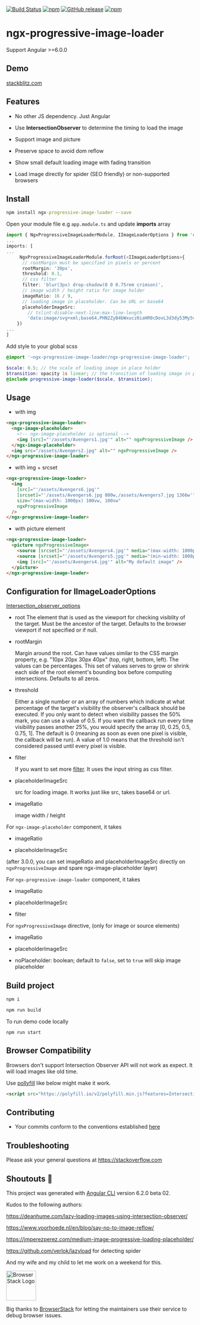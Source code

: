[![Build Status](https://travis-ci.org/maxisam/ngx-progressive-image-loader.svg?branch=master)](https://travis-ci.org/maxisam/ngx-progressive-image-loader)
[![npm](https://img.shields.io/npm/dt/ngx-progressive-image-loader.svg?style=flat-square)](https://www.npmjs.com/package/ngx-progressive-image-loader)
[![GitHub release](https://img.shields.io/github/release/maxisam/ngx-progressive-image-loader.svg?style=flat-square)](https://github.com/maxisam/ngx-progressive-image-loader/releases)
[![npm](https://img.shields.io/npm/l/ngx-progressive-image-loader.svg?style=flat-square)]()

# ngx-progressive-image-loader

Support Angular >=6.0.0

## Demo

[stackblitz.com](https://stackblitz.com/github/maxisam/ngx-progressive-image-loader)

## Features

- No other JS dependency. Just Angular

- Use **IntersectionObserver** to determine the timing to load the image

- Support image and picture

- Preserve space to avoid dom reflow

- Show small default loading image with fading transition

- Load image directly for spider (SEO friendly) or non-supported browsers

## Install

```bat
npm install ngx-progressive-image-loader --save
```

Open your module file e.g `app.module.ts` and update **imports** array

```ts
import { NgxProgressiveImageLoaderModule, IImageLoaderOptions } from 'ngx-progressive-image-loader';
...
imports: [
...
     NgxProgressiveImageLoaderModule.forRoot(<IImageLoaderOptions>{
      // rootMargin must be specified in pixels or percent
      rootMargin: '30px',
      threshold: 0.1,
      // css filter
      filter: 'blur(3px) drop-shadow(0 0 0.75rem crimson)',
      // image width / height ratio for image holder
      imageRatio: 16 / 9,
      // loading image in placeholder. Can be URL or base64
      placeholderImageSrc:
        // tslint:disable-next-line:max-line-length
        'data:image/svg+xml;base64,PHN2ZyB4bWxucz0iaHR0cDovL3d3dy53My5vcmcvMjAwMC9zdmciIHZpZXdCb3g9IjAgMCAyNTAgMjUwIj4KICA8cGF0aCBmaWxsPSIjZGQwMDMxIiBkPSJNMTI1IDMwTDMxLjkgNjMuMmwxNC4yIDEyMy4xTDEyNSAyMzBsNzguOS00My43IDE0LjItMTIzLjF6Ii8+CiAgPHBhdGggZmlsbD0iI2MzMDAyZiIgZD0iTTEyNSAzMHYyMi4yLS4xVjIzMGw3OC45LTQzLjcgMTQuMi0xMjMuMUwxMjUgMzB6Ii8+CiAgPHBhdGggZD0iTTEyNSA1Mi4xTDY2LjggMTgyLjZoMjEuN2wxMS43LTI5LjJoNDkuNGwxMS43IDI5LjJIMTgzTDEyNSA1Mi4xem0xNyA4My4zaC0zNGwxNy00MC45IDE3IDQwLjl6IiBmaWxsPSIjZmZmIi8+Cjwvc3ZnPgo='
    })
...
]
```

Add style to your global scss

```scss
@import '~ngx-progressive-image-loader/ngx-progressive-image-loader';

$scale: 0.5; // the scale of loading image in place holder
$transition: opacity 1s linear; // the transition of loading image in place holder, you could try: opacity .3s ease
@include progressive-image-loader($scale, $transition);
```

## Usage

- with img

```html
<ngx-progressive-image-loader>
  <ngx-image-placeholder>
    <!-- ngx-image-placeholder is optional -->
    <img [src]="'/assets/Avengers1.jpg'" alt="" ngxProgressiveImage />
  </ngx-image-placeholder>
  <img src="/assets/Avengers2.jpg" alt="" ngxProgressiveImage />
</ngx-progressive-image-loader>
```

- with img + srcset

```html
<ngx-progressive-image-loader>
  <img
    [src]="'/assets/Avengers6.jpg'"
    [srcset]="'/assets/Avengers6.jpg 800w,/assets/Avengers7.jpg 1366w'"
    size="(max-width: 1000px) 100vw, 100vw"
    ngxProgressiveImage
  />
</ngx-progressive-image-loader>
```

- with picture element

```html
<ngx-progressive-image-loader>
  <picture ngxProgressiveImage>
    <source [srcset]="'/assets/Avengers4.jpg'" media="(max-width: 1000px)" />
    <source [srcset]="'/assets/Avengers5.jpg'" media="(min-width: 1000px)" />
    <img [src]="'/assets/Avengers4.jpg'" alt="My default image" />
  </picture>
</ngx-progressive-image-loader>
```

## Configuration for IImageLoaderOptions

[Intersection_observer_options](https://developer.mozilla.org/en-US/docs/Web/API/Intersection_Observer_API#Intersection_observer_options)

- root
  The element that is used as the viewport for checking visiblity of the target. Must be the ancestor of the target. Defaults to the browser viewport if not specified or if null.

- rootMargin

  Margin around the root. Can have values similar to the CSS margin property, e.g. "10px 20px 30px 40px" (top, right, bottom, left). The values can be percentages. This set of values serves to grow or shrink each side of the root element's bounding box before computing intersections. Defaults to all zeros.

- threshold

  Either a single number or an array of numbers which indicate at what percentage of the target's visibility the observer's callback should be executed. If you only want to detect when visibility passes the 50% mark, you can use a value of 0.5. If you want the callback run every time visibility passes another 25%, you would specify the array [0, 0.25, 0.5, 0.75, 1]. The default is 0 (meaning as soon as even one pixel is visible, the callback will be run). A value of 1.0 means that the threshold isn't considered passed until every pixel is visible.

- filter

  If you want to set more [filter](https://developer.mozilla.org/en-US/docs/Web/CSS/filter). It uses the input string as css filter.

- placeholderImageSrc

  src for loading image. It works just like src, takes base64 or url.

- imageRatio

  image width / height

For `ngx-image-placeholder` component, it takes

- imageRatio

- placeholderImageSrc

(after 3.0.0, you can set imageRatio and placeholderImageSrc directly on `ngxProgressiveImage` and spare ngx-image-placeholder layer)

For `ngx-progressive-image-loader` component, it takes

- imageRatio

- placeholderImageSrc

- filter

For `ngxProgressiveImage` directive, (only for image or source elements)

- imageRatio

- placeholderImageSrc

- noPlaceholder: boolean; default to `false`, set to `true` will skip image placeholder

## Build project

```bat
npm i

npm run build
```

To run demo code locally

`npm run start`

## Browser Compatibility

Browsers don't support Intersection Observer API will not work as expect. It will load images like old time.

Use [pollyfill](https://github.com/w3c/IntersectionObserver/tree/master/polyfill) like below might make it work.

```html
<script src="https://polyfill.io/v2/polyfill.min.js?features=IntersectionObserver"></script>
```

## Contributing

- Your commits conform to the conventions established [here](https://github.com/conventional-changelog/conventional-changelog-angular/blob/master/convention.md)

## Troubleshooting

Please ask your general questions at https://stackoverflow.com

## Shoutouts 🙏

This project was generated with [Angular CLI](https://github.com/angular/angular-cli) version 6.2.0 beta 02.

Kudos to the following authors:

https://deanhume.com/lazy-loading-images-using-intersection-observer/

https://www.voorhoede.nl/en/blog/say-no-to-image-reflow/

https://jmperezperez.com/medium-image-progressive-loading-placeholder/

https://github.com/verlok/lazyload for detecting spider

And my wife and my child to let me work on a weekend for this.

<img src="https://www.browserstack.com/images/layout/browserstack-logo-600x315.png" height="80" title="BrowserStack Logo" alt="BrowserStack Logo" />

Big thanks to [BrowserStack](https://www.browserstack.com) for letting the maintainers use their service to debug browser issues.
